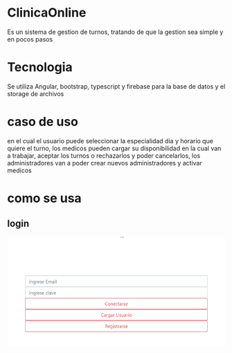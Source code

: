 # ClinicaOnline

Es un sistema de gestion de turnos, tratando de que la gestion sea simple y en pocos pasos

# Tecnologia

Se utiliza Angular, bootstrap, typescript y firebase para la base de datos y el storage de archivos

# caso de uso

en el cual el usuario puede seleccionar la especialidad dia y horario que quiere el turno, los medicos pueden cargar su disponibilidad en la cual van a trabajar, aceptar los turnos o rechazarlos y poder cancelarlos, los administradores van a poder crear nuevos administradores y activar medicos

# como se usa

## login
 
 ![](readme_resource/login.png "Pantalla:")
